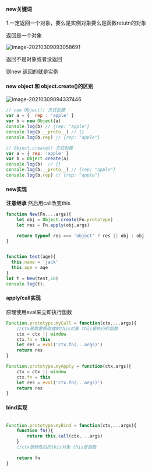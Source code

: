 #### new关键词

1.一定返回一个对象，要么是实例对象要么是函数retutn的对象

返回是一个对象

![image-20210309093058691](C:\Users\legion\AppData\Roaming\Typora\typora-user-images\image-20210309093058691.png)

返回不是对象或者没返回

则new 返回的就是实例



#### new object 和 object.create()的区别

![image-20210309094337446](C:\Users\legion\AppData\Roaming\Typora\typora-user-images\image-20210309094337446.png)

```js
// new Object() 方式创建
var a = {  rep : 'apple' }
var b = new Object(a)
console.log(b) // {rep: "apple"}
console.log(b.__proto__) // {}
console.log(b.rep) // {rep: "apple"}

// Object.create() 方式创建
var a = { rep: 'apple' }
var b = Object.create(a)
console.log(b)  // {}
console.log(b.__proto__) // {rep: "apple"}
console.log(b.rep) // {rep: "apple"}
```



#### new实现

**注意继承** 然后用call改变this

```js
function New(Fn,...args){
	let obj = Object.create(Fn.prototype)
	let res = Fn.apply(obj,args)

	return typeof res === 'object' ? res || obj : obj
}


function test(age){
  this.name = 'jack'
  this.age = age
}
let t = New(test,18)
console.log(t);
```

#### apply/call实现

原理使用eval来立即执行函数 

 

```js
Function.prototype.myCall = function(ctx,...args){
	//ctx是需要修改成的this对象 this是执行的函数
	ctx = ctx || window
	ctx.fn = this
	let res = eval('ctx.fn(...args)')
	return res
}
```

```js
Function.prototype.myApply = function(ctx,args){
	ctx = ctx || window
	ctx.fn = this
	let res = eval('ctx.fn(...args)')
	return res
}
```

#### bind实现

```js

Function.prototype.myBind = function(ctx,...args){
	function fn(){
		return this.call(ctx,...args)
	}
	//ctx是修改后的this对象 this是函数
	
	return fn
}
```

